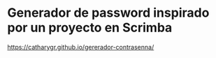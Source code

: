 # Generador de password inspirado por un proyecto en Scrimba

https://catharygr.github.io/gererador-contrasenna/

